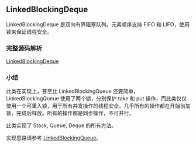 ## LinkedBlockingDeque

LinkedBlockingDeque 是双向有界阻塞队列。元素顺序支持 FIFO 和 LIFO，使用锁来保证线程安全。

### 完整源码解析

[LinkedBlockingDeque](https://github.com/Augustvic/JavaSourceCodeAnalysis/blob/master/src/JUC/JUCCollections/LinkedBlockingDeque.java)

### 小结

此类在实现上，甚至比 LinkedBlockingQueue 还要简单，LinkedBlockingQueue 使用了两个锁，分别保护 take 和 put 操作，而此类仅仅使用一个可重入锁，用于所有并发操作的线程安全。几乎所有的操作都在开始前加锁，完成后释放。所有的操作都是同步操作，不可并行。

此类实现了 Stack, Queue, Deque 的所有方法。

实现思路请参考 [LinkedBlockingQueue](https://github.com/Augustvic/JavaSourceCodeAnalysis/blob/master/md/JUC/JUCCollections/LinkedBlockingQueue.md)。